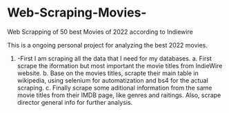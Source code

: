 # Web-Scraping-Movies-
Web Scrapping of 50 best Movies of 2022 according to Indiewire


This is a ongoing personal project for analyzing the best 2022 movies. 
1. -First I am scraping all the data that I need for my databases.
  a. First scrape the iformation but most important the movie titles from IndieWire website.
  b. Base on the movies titles, scrapte their main table in wikipedia, using selenium for automatization and bs4 for the actual scraping.
  c. Finally scrape some aditional information from the same movie titles from their IMDB page, like genres and raitings. Also, scrape director general info for further analysis.


